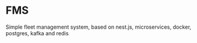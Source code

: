 # FMS
Simple fleet management system, based on nest.js, microservices, docker, postgres, kafka and redis
